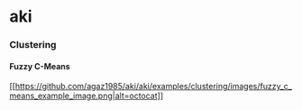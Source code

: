 # aki

### Clustering
#### Fuzzy C-Means
[[https://github.com/agaz1985/aki/aki/examples/clustering/images/fuzzy_c_means_example_image.png|alt=octocat]]
